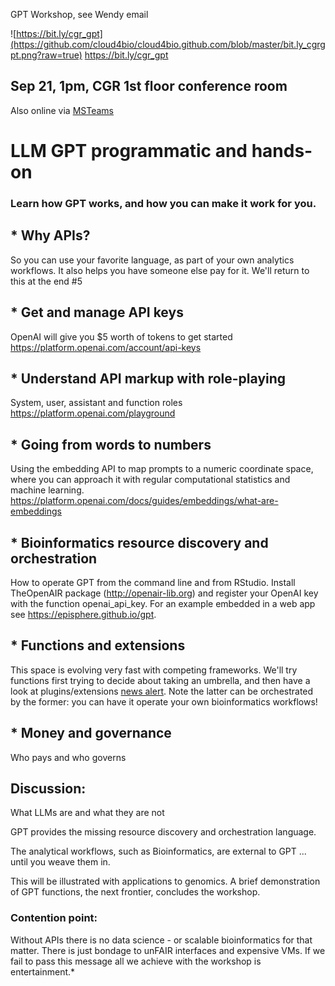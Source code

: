 GPT Workshop, see Wendy email

![https://bit.ly/cgr_gpt](https://github.com/cloud4bio/cloud4bio.github.com/blob/master/bit.ly_cgrgpt.png?raw=true)
https://bit.ly/cgr_gpt
## Sep 21, 1pm, CGR 1st floor conference room
Also online via [MSTeams](https://teams.microsoft.com/l/meetup-join/19%3ameeting_NGU4MDg5ZWUtYzk0MS00NDcwLWIyYWEtYzdiZTYzYTkxMDdk%40thread.v2/0?context=%7b%22Tid%22%3a%2214b77578-9773-42d5-8507-251ca2dc2b06%22%2c%22Oid%22%3a%22d0729f68-7d47-4e95-a9e7-3a40f12b6819%22%7d)
# LLM GPT programmatic and hands-on

### Learn how GPT works, and how you can make it work for you.

## * Why APIs?
So you can use your favorite language, as part of your own analytics workflows.
It also helps you have someone else pay for it. We'll return to this at the end #5
## * Get and manage API keys
OpenAI will give you $5 worth of tokens to get started
https://platform.openai.com/account/api-keys
## * Understand API markup with role-playing
System, user, assistant and function roles
https://platform.openai.com/playground
## * Going from words to numbers
Using the embedding API to map prompts to a numeric coordinate space, where you can approach it with regular computational statistics and machine learning.
https://platform.openai.com/docs/guides/embeddings/what-are-embeddings
## * Bioinformatics resource discovery and orchestration
How to operate GPT from the command line and from RStudio. Install TheOpenAIR package (http://openair-lib.org) and register your OpenAI key with the function openai_api_key. For an example embedded in a web app see https://episphere.github.io/gpt.
## * Functions and extensions
This space is evolving very fast with competing frameworks. We'll try functions first trying to decide about taking an umbrella, and then have a look at plugins/extensions [news alert](https://bard.google.com/extensions). Note the latter can be orchestrated by the former: you can have it operate your own bioinformatics workflows!
## * Money and governance
Who pays and who governs 
## Discussion: 
What LLMs are and what they are not

GPT provides the missing resource discovery and orchestration language.

The analytical workflows, such as Bioinformatics, are external to GPT ... until you weave them in.

This will be illustrated with applications to genomics. A brief demonstration of GPT functions, the next frontier, concludes the workshop.

### Contention point: 
Without APIs there is no data science - or scalable bioinformatics for that matter. There is just bondage to unFAIR interfaces and expensive VMs. If we fail to pass this message all we achieve with the workshop is entertainment.*
